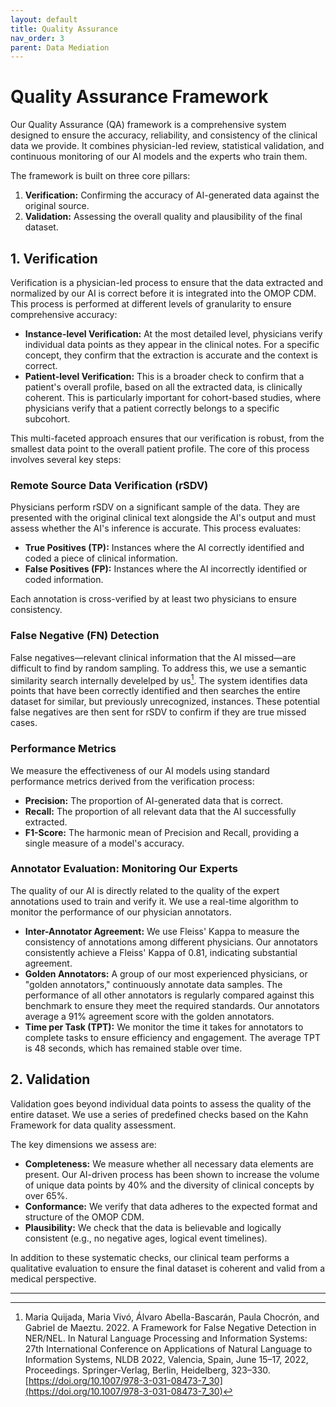 ```yaml
---
layout: default
title: Quality Assurance
nav_order: 3
parent: Data Mediation
---
```


# Quality Assurance Framework

Our Quality Assurance (QA) framework is a comprehensive system designed to ensure the accuracy, reliability, and consistency of the clinical data we provide. It combines physician-led review, statistical validation, and continuous monitoring of our AI models and the experts who train them.

The framework is built on three core pillars:

1.  **Verification:** Confirming the accuracy of AI-generated data against the original source.
2.  **Validation:** Assessing the overall quality and plausibility of the final dataset.

## 1. Verification

Verification is a physician-led process to ensure that the data extracted and normalized by our AI is correct before it is integrated into the OMOP CDM. This process is performed at different levels of granularity to ensure comprehensive accuracy:

*   **Instance-level Verification:** At the most detailed level, physicians verify individual data points as they appear in the clinical notes. For a specific concept, they confirm that the extraction is accurate and the context is correct.
*   **Patient-level Verification:** This is a broader check to confirm that a patient's overall profile, based on all the extracted data, is clinically coherent. This is particularly important for cohort-based studies, where physicians verify that a patient correctly belongs to a specific subcohort.

This multi-faceted approach ensures that our verification is robust, from the smallest data point to the overall patient profile. The core of this process involves several key steps:

### Remote Source Data Verification (rSDV)

Physicians perform rSDV on a significant sample of the data. They are presented with the original clinical text alongside the AI's output and must assess whether the AI's inference is accurate. This process evaluates:

*   **True Positives (TP):** Instances where the AI correctly identified and coded a piece of clinical information.
*   **False Positives (FP):** Instances where the AI incorrectly identified or coded information.

Each annotation is cross-verified by at least two physicians to ensure consistency.

### False Negative (FN) Detection

False negatives—relevant clinical information that the AI missed—are difficult to find by random sampling. To address this, we use a semantic similarity search internally develelped by us[^1]. The system identifies data points that have been correctly identified and then searches the entire dataset for similar, but previously unrecognized, instances. These potential false negatives are then sent for rSDV to confirm if they are true missed cases.

### Performance Metrics

We measure the effectiveness of our AI models using standard performance metrics derived from the verification process:

*   **Precision:** The proportion of AI-generated data that is correct.
*   **Recall:** The proportion of all relevant data that the AI successfully extracted.
*   **F1-Score:** The harmonic mean of Precision and Recall, providing a single measure of a model's accuracy.

### Annotator Evaluation: Monitoring Our Experts

The quality of our AI is directly related to the quality of the expert annotations used to train and verify it. We use a real-time algorithm to monitor the performance of our physician annotators.

*   **Inter-Annotator Agreement:** We use Fleiss' Kappa to measure the consistency of annotations among different physicians. Our annotators consistently achieve a Fleiss' Kappa of 0.81, indicating substantial agreement.
*   **Golden Annotators:** A group of our most experienced physicians, or "golden annotators," continuously annotate data samples. The performance of all other annotators is regularly compared against this benchmark to ensure they meet the required standards. Our annotators average a 91% agreement score with the golden annotators.
*   **Time per Task (TPT):** We monitor the time it takes for annotators to complete tasks to ensure efficiency and engagement. The average TPT is 48 seconds, which has remained stable over time.

## 2. Validation

Validation goes beyond individual data points to assess the quality of the entire dataset. We use a series of predefined checks based on the Kahn Framework for data quality assessment.

The key dimensions we assess are:

*   **Completeness:** We measure whether all necessary data elements are present. Our AI-driven process has been shown to increase the volume of unique data points by 40% and the diversity of clinical concepts by over 65%.
*   **Conformance:** We verify that data adheres to the expected format and structure of the OMOP CDM.
*   **Plausibility:** We check that the data is believable and logically consistent (e.g., no negative ages, logical event timelines).

In addition to these systematic checks, our clinical team performs a qualitative evaluation to ensure the final dataset is coherent and valid from a medical perspective.

---

[^1]: Maria Quijada, Maria Vivó, Álvaro Abella-Bascarán, Paula Chocrón, and Gabriel de Maeztu. 2022. A Framework for False Negative Detection in NER/NEL. In Natural Language Processing and Information Systems: 27th International Conference on Applications of Natural Language to Information Systems, NLDB 2022, Valencia, Spain, June 15–17, 2022, Proceedings. Springer-Verlag, Berlin, Heidelberg, 323–330. [https://doi.org/10.1007/978-3-031-08473-7_30](https://doi.org/10.1007/978-3-031-08473-7_30)
